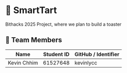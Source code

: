 # 🍰 SmartTart
Bithacks 2025 Project, where we plan to build a toaster
## 👥 Team Members

| Name             | Student ID | GitHub / Identifier   |
|------------------|------------|------------------------|
| Kevin Chhim      | 61527648   | kevinlycc              |
